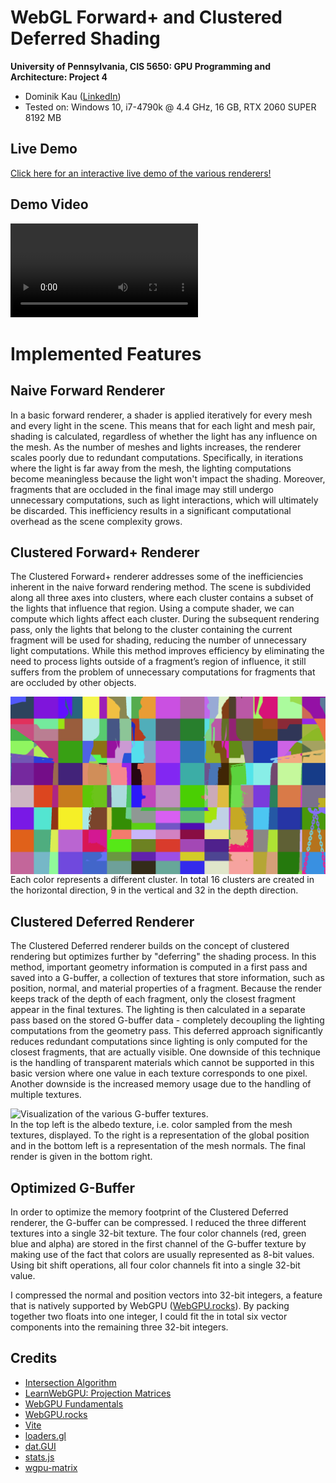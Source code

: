 WebGL Forward+ and Clustered Deferred Shading
=============================================

**University of Pennsylvania, CIS 5650: GPU Programming and Architecture: Project 4**

* Dominik Kau ([LinkedIn](https://www.linkedin.com/in/dominikkau/))
* Tested on: Windows 10, i7-4790k @ 4.4 GHz, 16 GB, RTX 2060 SUPER 8192 MB

## Live Demo

[Click here for an interactive live demo of the various renderers!](https://domino0o.github.io/Project4-WebGPU-Forward-Plus-and-Clustered-Deferred/)

## Demo Video

![Quick video showing a recording of the interactive demo](img/demo-video.mp4)

# Implemented Features

## Naive Forward Renderer

In a basic forward renderer, a shader is applied iteratively for every mesh and every light in the scene.
This means that for each light and mesh pair, shading is calculated, regardless of whether the light has any influence on the mesh.
As the number of meshes and lights increases, the renderer scales poorly due to redundant computations.
Specifically, in iterations where the light is far away from the mesh, the lighting computations become meaningless because the light won't impact the shading.
Moreover, fragments that are occluded in the final image may still undergo unnecessary computations, such as light interactions, which will ultimately be discarded.
This inefficiency results in a significant computational overhead as the scene complexity grows.

## Clustered Forward+ Renderer

The Clustered Forward+ renderer addresses some of the inefficiencies inherent in the naive forward rendering method.
The scene is subdivided along all three axes into clusters, where each cluster contains a subset of the lights that influence that region.
Using a compute shader, we can compute which lights affect each cluster.
During the subsequent rendering pass, only the lights that belong to the cluster containing the current fragment will be used for shading, reducing the number of unnecessary light computations.
While this method improves efficiency by eliminating the need to process lights outside of a fragment’s region of influence, it still suffers from the problem of unnecessary computations for fragments that are occluded by other objects.

<img src="img/cluster-id.png" alt="Colorful visualization of the clusters." style="display: block; margin: auto;"/>
Each color represents a different cluster.
In total 16 clusters are created in the horizontal direction, 9 in the vertical and 32 in the depth direction.

## Clustered Deferred Renderer 

The Clustered Deferred renderer builds on the concept of clustered rendering but optimizes further by "deferring" the shading process.
In this method, important geometry information is computed in a first pass and saved into a G-buffer, a collection of textures that store information, such as position, normal, and material properties of a fragment.
Because the render keeps track of the depth of each fragment, only the closest fragment appear in the final textures.
The lighting is then calculated in a separate pass based on the stored G-buffer data - completely decoupling the lighting computations from the geometry pass.
This deferred approach significantly reduces redundant computations since lighting is only computed for the closest fragments, that are actually visible.
One downside of this technique is the handling of transparent materials which cannot be supported in this basic version where one value in each texture corresponds to one pixel.
Another downside is the increased memory usage due to the handling of multiple textures.

<img src="img/g-buffer.png" alt="Visualization of the various G-buffer textures." style="display: block; margin: auto;"/>
In the top left is the albedo texture, i.e. color sampled from the mesh textures, displayed.
To the right is a representation of the global position and in the bottom left is a representation of the mesh normals.
The final render is given in the bottom right.

## Optimized G-Buffer

In order to optimize the memory footprint of the Clustered Deferred renderer, the G-buffer can be compressed.
I reduced the three different textures into a single 32-bit texture.
The four color channels (red, green blue and alpha) are stored in the first channel of the G-buffer texture by making use of the fact that colors are usually represented as 8-bit values. 
Using bit shift operations, all four color channels fit into a single 32-bit value.

I compressed the normal and position vectors into 32-bit integers, a feature that is natively supported by WebGPU ([WebGPU.rocks](https://webgpu.rocks/wgsl/functions/packing/)).
By packing together two floats into one integer, I could fit the in total six vector components into the remaining three 32-bit integers.

## Credits

- [Intersection Algorithm](https://github.com/gszauer/GamePhysicsCookbook/blob/master/Code/Geometry3D.cpp#L149)
- [LearnWebGPU: Projection Matrices](https://eliemichel.github.io/LearnWebGPU/basic-3d-rendering/3d-meshes/projection-matrices.html)
- [WebGPU Fundamentals](https://webgpufundamentals.org/)
- [WebGPU.rocks](https://webgpu.rocks/)
- [Vite](https://vitejs.dev/)
- [loaders.gl](https://loaders.gl/)
- [dat.GUI](https://github.com/dataarts/dat.gui)
- [stats.js](https://github.com/mrdoob/stats.js)
- [wgpu-matrix](https://github.com/greggman/wgpu-matrix)

